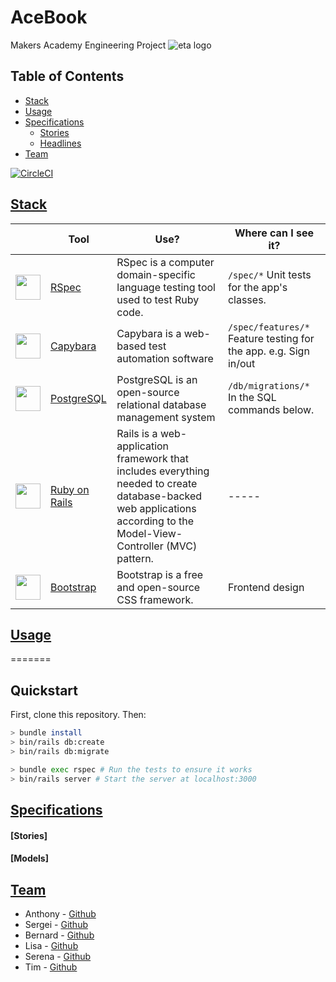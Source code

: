 # AceBook

Makers Academy Engineering Project
![eta logo](/meta_logo.png)

## Table of Contents

- [Stack](#stack)
- [Usage](#usage)
- [Specifications](#specifications)
  - [Stories](#stories)
  - [Headlines](#models)
- [Team](#team)

[![CircleCI](https://circleci.com/gh/s-palmer/acebook-st-bals/tree/main.svg?style=svg)](https://circleci.com/gh/s-palmer/acebook-st-bals/tree/main)

## [Stack](https://github.com/s-palmer/acebook-st-bals#stack)

|                                                                  | Tool                                                 | Use?                                                                                                                                                                  | Where can I see it?                                              |
| ---------------------------------------------------------------- | ---------------------------------------------------- | --------------------------------------------------------------------------------------------------------------------------------------------------------------------- | ---------------------------------------------------------------- |
| <img src="public/images/rspec.png" height="40" width="auto">     | [RSpec](https://rspec.info/)                         | RSpec is a computer domain-specific language testing tool used to test Ruby code.                                                                                     | `/spec/*` Unit tests for the app's classes.                      |
| <img src="public/images/capybara.png" height="40" width="auto">  | [Capybara](https://github.com/teamcapybara/capybara) | Capybara is a web-based test automation software                                                                                                                      | `/spec/features/*` Feature testing for the app. e.g. Sign in/out |
| <img src="public/images/psql.png" height="40" width="auto">      | [PostgreSQL](https://www.postgresql.org)             | PostgreSQL is an open-source relational database management system                                                                                                    | `/db/migrations/*` In the SQL commands below.                    |
| <img src="public/images/rails.png" height="40" width="auto">     | [Ruby on Rails](http://sinatrarb.com/)               | Rails is a web-application framework that includes everything needed to create database-backed web applications according to the Model-View-Controller (MVC) pattern. | -----                                                            |
| <img src="public/images/bootstrap.png" height="40" width="auto"> | [Bootstrap](https://getbootstrap.com/)               | Bootstrap is a free and open-source CSS framework.                                                                                                                    | Frontend design                                                  |

## [Usage](https://github.com/s-palmer/acebook-st-bals#usage)

=======

## Quickstart

First, clone this repository. Then:

```bash
> bundle install
> bin/rails db:create
> bin/rails db:migrate

> bundle exec rspec # Run the tests to ensure it works
> bin/rails server # Start the server at localhost:3000
```

## [Specifications](https://github.com/s-palmer/acebook-st-bals#specifications)

#### [Stories]

#### [Models]

## [Team](https://github.com/s-palmer/acebook-st-bals#team)

- Anthony - [Github](https://github.com/AJOsmaston)
- Sergei - [Github](https://github.com/s-palmer)
- Bernard - [Github](https://github.com/bernardleanse)
- Lisa - [Github](https://github.com/hamstercat007)
- Serena - [Github](https://github.com/serenabertozzi)
- Tim - [Github](https://github.com/TTurvey)
